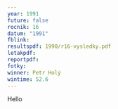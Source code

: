 ```yaml
---
year: 1991
future: false
rocnik: 16
datum: "1991"
fblink: 
resultspdf: 1990/r16-vysledky.pdf
letakpdf: 
reportpdf: 
fotky: 
winner: Petr Holý
wintime: 52.6
---
```

Hello